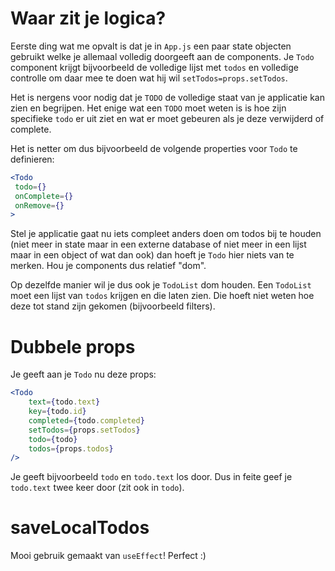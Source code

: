 # Waar zit je logica? 
Eerste ding wat me opvalt is dat je in `App.js` een paar state objecten gebruikt welke je allemaal volledig doorgeeft aan de components.
Je `Todo` component krijgt bijvoorbeeld de volledige lijst met `todos` en volledige controlle om daar mee te doen wat hij wil `setTodos=props.setTodos`.

Het is nergens voor nodig dat je `TODO` de volledige staat van je applicatie kan zien en begrijpen. 
Het enige wat een `TODO` moet weten is is hoe zijn specifieke `todo` er uit ziet en wat er moet gebeuren als je deze verwijderd of complete.

Het is netter om dus bijvoorbeeld de volgende properties voor `Todo` te definieren:
```jsx
<Todo 
 todo={}
 onComplete={}
 onRemove={}
>
```

Stel je applicatie gaat nu iets compleet anders doen om todos bij te houden (niet meer in state maar in een externe database of niet meer in een lijst maar in een object of wat dan ook)
dan hoeft je `Todo` hier niets van te merken. Hou je components dus relatief "dom".

Op dezelfde manier wil je dus ook je `TodoList` dom houden. Een `TodoList` moet een lijst van `todos` krijgen en die laten zien.
Die hoeft niet weten hoe deze tot stand zijn gekomen (bijvoorbeeld filters). 



# Dubbele props
Je geeft aan je `Todo` nu deze props:
```jsx
<Todo
    text={todo.text}
    key={todo.id}
    completed={todo.completed}
    setTodos={props.setTodos}
    todo={todo}
    todos={props.todos}
/>
```
Je geeft bijvoorbeeld `todo` en `todo.text` los door. Dus in feite geef je `todo.text` twee keer door (zit ook in `todo`).

# saveLocalTodos
Mooi gebruik gemaakt van `useEffect`! Perfect :)
